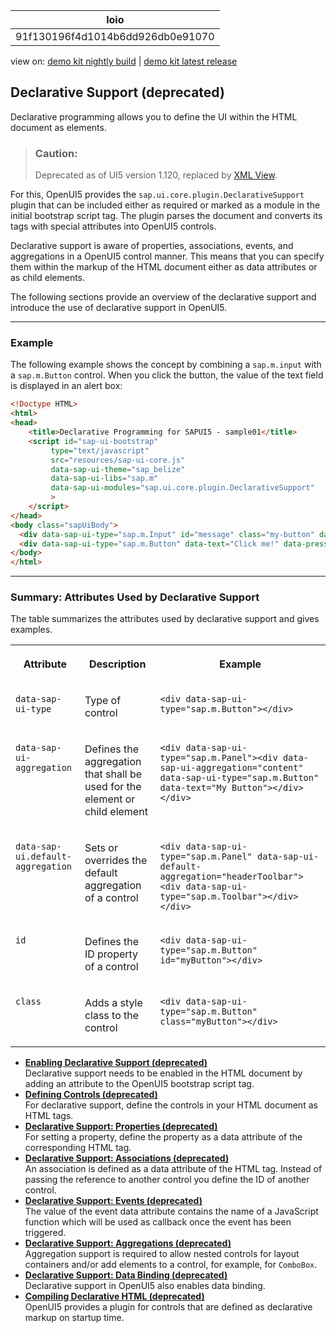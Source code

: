 <!-- loio91f130196f4d1014b6dd926db0e91070 -->

| loio |
| -----|
| 91f130196f4d1014b6dd926db0e91070 |

<div id="loio">

view on: [demo kit nightly build](https://sdk.openui5.org/nightly/#/topic/91f130196f4d1014b6dd926db0e91070) | [demo kit latest release](https://sdk.openui5.org/topic/91f130196f4d1014b6dd926db0e91070)</div>

## Declarative Support \(deprecated\)

Declarative programming allows you to define the UI within the HTML document as elements.

> ### Caution:  
> Deprecated as of UI5 version 1.120, replaced by [XML View](XML_View_91f2928.md).

For this, OpenUI5 provides the `sap.ui.core.plugin.DeclarativeSupport` plugin that can be included either as required or marked as a module in the initial bootstrap script tag. The plugin parses the document and converts its tags with special attributes into OpenUI5 controls.

Declarative support is aware of properties, associations, events, and aggregations in a OpenUI5 control manner. This means that you can specify them within the markup of the HTML document either as data attributes or as child elements.

The following sections provide an overview of the declarative support and introduce the use of declarative support in OpenUI5.

***

<a name="loio91f130196f4d1014b6dd926db0e91070__section_C1D3894EF36F4766B06E27E5675CA11F"/>

### Example

The following example shows the concept by combining a `sap.m.input` with a `sap.m.Button` control. When you click the button, the value of the text field is displayed in an alert box:

```html
<!Doctype HTML>
<html>
<head>
	<title>Declarative Programming for SAPUI5 - sample01</title>
	<script id="sap-ui-bootstrap"
	     type="text/javascript"
	     src="resources/sap-ui-core.js"
	     data-sap-ui-theme="sap_belize"
	     data-sap-ui-libs="sap.m"
	     data-sap-ui-modules="sap.ui.core.plugin.DeclarativeSupport"
	     >
	</script>
</head>
<body class="sapUiBody">
  <div data-sap-ui-type="sap.m.Input" id="message" class="my-button" data-value="Hello World"></div>
  <div data-sap-ui-type="sap.m.Button" data-text="Click me!" data-press="handlePress"></div>
</body>
</html>
```

***

<a name="loio91f130196f4d1014b6dd926db0e91070__section_E477586F3CAD4371AC5E8CAEB1021D5E"/>

### Summary: Attributes Used by Declarative Support

The table summarizes the attributes used by declarative support and gives examples.


<table>
<tr>
<th valign="top">

Attribute



</th>
<th valign="top">

Description



</th>
<th valign="top">

Example



</th>
</tr>
<tr>
<td valign="top">

`data-sap-ui-type`



</td>
<td valign="top">

Type of control



</td>
<td valign="top">

`<div data-sap-ui-type="sap.m.Button"></div>`



</td>
</tr>
<tr>
<td valign="top">

`data-sap-ui-aggregation`



</td>
<td valign="top">

Defines the aggregation that shall be used for the element or child element



</td>
<td valign="top">

`<div data-sap-ui-type="sap.m.Panel"><div data-sap-ui-aggregation="content" data-sap-ui-type="sap.m.Button" data-text="My Button"></div></div>`



</td>
</tr>
<tr>
<td valign="top">

`data-sap-ui.default-aggregation`



</td>
<td valign="top">

Sets or overrides the default aggregation of a control



</td>
<td valign="top">

`<div data-sap-ui-type="sap.m.Panel" data-sap-ui-default-aggregation="headerToolbar"><div data-sap-ui-type="sap.m.Toolbar"></div></div>` 



</td>
</tr>
<tr>
<td valign="top">

`id`



</td>
<td valign="top">

Defines the ID property of a control



</td>
<td valign="top">

`<div data-sap-ui-type="sap.m.Button" id="myButton"></div>` 



</td>
</tr>
<tr>
<td valign="top">

`class`



</td>
<td valign="top">

Adds a style class to the control



</td>
<td valign="top">

`<div data-sap-ui-type="sap.m.Button" class="myButton"></div>` 



</td>
</tr>
</table>

-   **[Enabling Declarative Support \(deprecated\)](Enabling_Declarative_Support_deprecated_91f17d6.md "Declarative support needs to be enabled in the HTML document by adding an attribute
		to the OpenUI5 bootstrap script
		tag.")**  
Declarative support needs to be enabled in the HTML document by adding an attribute to the OpenUI5 bootstrap script tag.
-   **[Defining Controls \(deprecated\)](Defining_Controls_deprecated_91f1539.md "For declarative support, define the controls in your HTML document as HTML
		tags.")**  
For declarative support, define the controls in your HTML document as HTML tags.
-   **[Declarative Support: Properties \(deprecated\)](Declarative_Support_Properties_deprecated_91f1619.md "For setting a property, define the property as a data attribute of the corresponding
		HTML tag.")**  
For setting a property, define the property as a data attribute of the corresponding HTML tag.
-   **[Declarative Support: Associations \(deprecated\)](Declarative_Support_Associations_deprecated_91f13d9.md "An association is defined as a data attribute of the HTML tag. Instead of passing the
		reference to another control you define the ID of another control.")**  
An association is defined as a data attribute of the HTML tag. Instead of passing the reference to another control you define the ID of another control.
-   **[Declarative Support: Events \(deprecated\)](Declarative_Support_Events_deprecated_91f15ad.md "The value of the event data attribute contains the name of a JavaScript function
		which will be used as callback once the event has been triggered.")**  
The value of the event data attribute contains the name of a JavaScript function which will be used as callback once the event has been triggered.
-   **[Declarative Support: Aggregations \(deprecated\)](Declarative_Support_Aggregations_deprecated_91f136c.md "Aggregation support is required to allow nested controls for layout containers and/or add elements to a control, for example, for
			ComboBox.")**  
Aggregation support is required to allow nested controls for layout containers and/or add elements to a control, for example, for `ComboBox`.
-   **[Declarative Support: Data Binding \(deprecated\)](Declarative_Support_Data_Binding_deprecated_020990b.md "Declarative support in OpenUI5 also enables data
		binding.")**  
Declarative support in OpenUI5 also enables data binding.
-   **[Compiling Declarative HTML \(deprecated\)](Compiling_Declarative_HTML_deprecated_91f1454.md "OpenUI5 provides a plugin for controls that are defined as declarative markup on
		startup time.")**  
OpenUI5 provides a plugin for controls that are defined as declarative markup on startup time.

